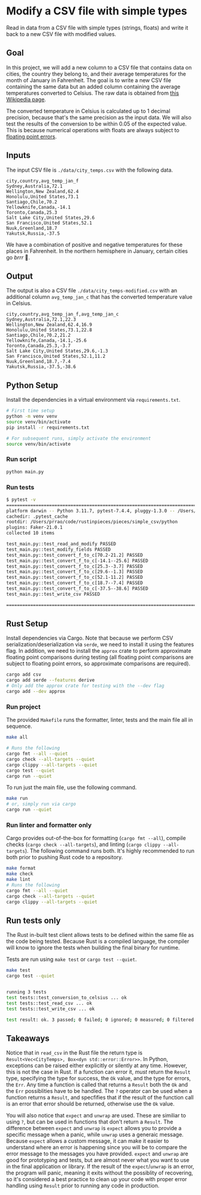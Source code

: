# Modify a CSV file with simple types

Read in data from a CSV file with simple types (strings, floats) and write it back to a new CSV file with modified values.

## Goal

In this project, we will add a new column to a CSV file that contains data on cities, the country they
belong to, and their average temperatures for the month of January in Fahrenheit. The goal is to write a new CSV file containing
the same data but an added column containing the average temperatures converted to Celsius. The raw
data is obtained from [this Wikipedia page](https://en.wikipedia.org/wiki/List_of_cities_by_average_temperature).

The converted temperature in Celsius is calculated up to 1 decimal precision, because that's
the same precision as the input data. We will also test the results of the conversion
to be within 0.05 of the expected value. This is because numerical operations with floats
are always subject to [floating point errors](https://docs.python.org/3/tutorial/floatingpoint.html).

## Inputs

The input CSV file is `./data/city_temps.csv` with the following data.

```csv
city,country,avg_temp_jan_f
Sydney,Australia,72.1
Wellington,New Zealand,62.4
Honolulu,United States,73.1
Santiago,Chile,70.2
Yellowknife,Canada,-14.1
Toronto,Canada,25.3
Salt Lake City,United States,29.6
San Francisco,United States,52.1
Nuuk,Greenland,18.7
Yakutsk,Russia,-37.5
```

We have a combination of positive and negative temperatures for these places in Fahrenheit.
In the northern hemisphere in January, certain cities go _brrr_ 🥶.

## Output

The output is also a CSV file `./data/city_temps-modified.csv` with an additional column `avg_temp_jan_c`
that has the converted temperature value in Celsius.

```csv
city,country,avg_temp_jan_f,avg_temp_jan_c
Sydney,Australia,72.1,22.3
Wellington,New Zealand,62.4,16.9
Honolulu,United States,73.1,22.8
Santiago,Chile,70.2,21.2
Yellowknife,Canada,-14.1,-25.6
Toronto,Canada,25.3,-3.7
Salt Lake City,United States,29.6,-1.3
San Francisco,United States,52.1,11.2
Nuuk,Greenland,18.7,-7.4
Yakutsk,Russia,-37.5,-38.6
```

## Python Setup

Install the dependencies in a virtual environment via `requirements.txt`.

```bash
# First time setup
python -m venv venv
source venv/bin/activate
pip install -r requirements.txt

# For subsequent runs, simply activate the environment
source venv/bin/activate
```

### Run script

```bash
python main.py
```

### Run tests

```bash
$ pytest -v
================================================================================================ test session starts ================================================================================================
platform darwin -- Python 3.11.7, pytest-7.4.4, pluggy-1.3.0 -- /Users/prrao/code/rustinpieces/.venv/bin/python3.11
cachedir: .pytest_cache
rootdir: /Users/prrao/code/rustinpieces/pieces/simple_csv/python
plugins: Faker-21.0.1
collected 10 items

test_main.py::test_read_and_modify PASSED                                                                                                                                                                     [ 10%]
test_main.py::test_modify_fields PASSED                                                                                                                                                                       [ 20%]
test_main.py::test_convert_f_to_c[70.2-21.2] PASSED                                                                                                                                                           [ 30%]
test_main.py::test_convert_f_to_c[-14.1--25.6] PASSED                                                                                                                                                         [ 40%]
test_main.py::test_convert_f_to_c[25.3--3.7] PASSED                                                                                                                                                           [ 50%]
test_main.py::test_convert_f_to_c[29.6--1.3] PASSED                                                                                                                                                           [ 60%]
test_main.py::test_convert_f_to_c[52.1-11.2] PASSED                                                                                                                                                           [ 70%]
test_main.py::test_convert_f_to_c[18.7--7.4] PASSED                                                                                                                                                           [ 80%]
test_main.py::test_convert_f_to_c[-37.5--38.6] PASSED                                                                                                                                                         [ 90%]
test_main.py::test_write_csv PASSED                                                                                                                                                                           [100%]

================================================================================================ 10 passed in 0.02s =================================================================================================
```

## Rust Setup

Install dependencies via Cargo. Note that because we perform CSV serialization/deserialization via
`serde`, we need to install it using the features flag. In addition, we need to install the `approx`
crate to perform approximate floating point comparisons during testing (all floating point comparisons
are subject to floating point errors, so approximate comparisons are required).

```bash
cargo add csv
cargo add serde --features derive
# Only add the approx crate for testing with the --dev flag
cargo add --dev approx
```

### Run project

The provided `Makefile` runs the formatter, linter, tests and the main file all in sequence.

```bash
make all

# Runs the following
cargo fmt --all --quiet
cargo check --all-targets --quiet
cargo clippy --all-targets --quiet
cargo test --quiet
cargo run --quiet
```

To run just the main file, use the following command.

```bash
make run
# or, simply run via cargo
cargo run --quiet
```

### Run linter and formatter only

Cargo provides out-of-the-box for formatting (`cargo fmt --all`), compile checks (`cargo check --all-targets`),
and linting (`cargo clippy --all-targets`). The following command runs both. It's highly recommended
to run both prior to pushing Rust code to a
repository.

```bash
make format
make check
make lint
# Runs the following
cargo fmt --all --quiet
cargo check --all-targets --quiet
cargo clippy --all-targets --quiet
```

## Run tests only

The Rust in-built test client allows tests to be defined within the same file as the code being tested. Because Rust is a compiled language, the compiler will know to ignore the tests when building the final binary for runtime.

Tests are run using `make test` or `cargo test --quiet`.

```bash
make test
cargo test --quiet


running 3 tests
test tests::test_conversion_to_celsius ... ok
test tests::test_read_csv ... ok
test tests::test_write_csv ... ok

test result: ok. 3 passed; 0 failed; 0 ignored; 0 measured; 0 filtered out; finished in 0.00s
```

## Takeaways

Notice that in `read_csv` in the Rust file the return type is `Result<Vec<CityTemps>, Box<dyn std::error::Error>>`.
In Python, exceptions can be raised either explicitly or silently at any time. However, this is not
the case in Rust. If a function can error it, _must_ return the `Result` type, specifying the type
for success, the `Ok` value, and the type for errors, the `Err`. Any time a function is called
that returns a `Result` both the `Ok` and the `Err` possiblities have to be handled. The `?` operator
can be used when a function returns a `Result`, and specfifies that if the result of the function
call is an error that error should be returned, otherwise use the `Ok` value.

You will also notice that `expect` and `unwrap` are used. These are similiar to using `?`, but can
be used in functions that don't return a `Result`. The difference between `expect` and `unwrap` is
`expect` allows you to provide a specific message when a panic, while `unwrap` uses a generaic message.
Because `expect` allows a custom message, it can make it easier to understand where an error is happening
since you will be to compare the error message to the messages you have provided. `expect` and `unwrap`
are good for prototyping and tests, but are almost never what you want to use in the final application
or library. If the result of the `expect`/`unwrap` is an error, the program will panic, meaning it
exits without the possiblity of recovering, so it's considered a best practice to clean up your code
with proper error handling using `Result` prior to running any code in production.
